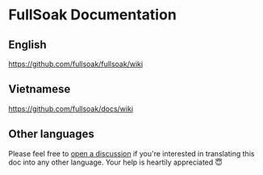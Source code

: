 # FullSoak Documentation

## English

https://github.com/fullsoak/fullsoak/wiki

## Vietnamese

https://github.com/fullsoak/docs/wiki

## Other languages

Please feel free to [open a discussion](https://github.com/fullsoak/fullsoak/discussions/new?category=ideas) if you're interested in translating this doc into any other language. Your help is heartily appreciated 😇
